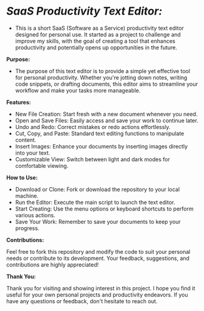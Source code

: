# ***SaaS Productivity Text Editor:***
- This is a short SaaS (Software as a Service) productivity text editor designed for personal use. It started as a project to challenge and improve my skills, with the goal of creating a tool that enhances productivity and potentially opens up opportunities in the future.

**Purpose:**

- The purpose of this text editor is to provide a simple yet effective tool for personal productivity. Whether you're jotting down notes, writing code snippets, or drafting documents, this editor aims to streamline your workflow and make your tasks more manageable.

**Features:**
- New File Creation: Start fresh with a new document whenever you need.
- Open and Save Files: Easily access and save your work to continue later.
- Undo and Redo: Correct mistakes or redo actions effortlessly.
- Cut, Copy, and Paste: Standard text editing functions to manipulate content.
- Insert Images: Enhance your documents by inserting images directly into your text.
- Customizable View: Switch between light and dark modes for comfortable viewing.

**How to Use:**
- Download or Clone: Fork or download the repository to your local machine.
- Run the Editor: Execute the main script to launch the text editor.
- Start Creating: Use the menu options or keyboard shortcuts to perform various actions.
- Save Your Work: Remember to save your documents to keep your progress.


**Contributions:**

Feel free to fork this repository and modify the code to suit your personal needs or contribute to its development. Your feedback, suggestions, and contributions are highly appreciated!

**Thank You:**

Thank you for visiting and showing interest in this project. I hope you find it useful for your own personal projects and productivity endeavors. If you have any questions or feedback, don't hesitate to reach out.
